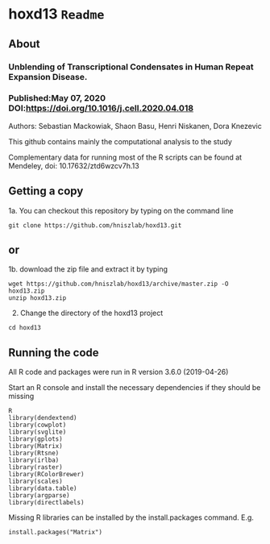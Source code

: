 # hoxd13 `Readme`

## About 
### Unblending of Transcriptional Condensates in Human Repeat Expansion Disease. 
### Published:May 07, 2020 DOI:https://doi.org/10.1016/j.cell.2020.04.018

Authors: Sebastian Mackowiak, Shaon Basu, Henri Niskanen, Dora Knezevic

This github contains mainly the computational analysis to the study 


Complementary data for running most of the R scripts can be found at Mendeley, doi: 10.17632/ztd6wzcv7h.13

## Getting a copy 

1a. You can checkout this repository by typing on the command line

```
git clone https://github.com/hniszlab/hoxd13.git
```

## or

1b. download the zip file and extract it by typing
``` 
wget https://github.com/hniszlab/hoxd13/archive/master.zip -O hoxd13.zip
unzip hoxd13.zip
```

2. Change the directory of the hoxd13 project
```
cd hoxd13
```


## Running the code
All R code and packages were run in R version 3.6.0 (2019-04-26)

Start an R console and install the necessary dependencies if they should be missing
```
R
library(dendextend)
library(cowplot)
library(svglite)
library(gplots)
library(Matrix)
library(Rtsne)
library(irlba)
library(raster)
library(RColorBrewer)
library(scales)
library(data.table)
library(argparse)
library(directlabels)
```
Missing R libraries can be installed by the install.packages command.
E.g.
```
install.packages("Matrix")
```

